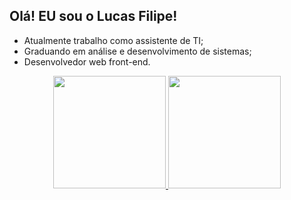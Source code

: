 ## Olá! EU sou o Lucas Filipe!

- Atualmente trabalho como assistente de TI;
- Graduando em análise e desenvolvimento de sistemas;
- Desenvolvedor web front-end.

<div align="center">
  <a href="https://github.com/ReisLucasF">
  <img height="180em" src="https://github-readme-stats.vercel.app/api?username=ReisLucasF&show_icons=true&theme=dracula&include_all_commits=true&count_private=true"/>
  <img height="180em" src="https://github-readme-stats.vercel.app/api/top-langs/?username=ReisLucasF&layout=compact&langs_count=7&theme=dracula"/>
</div>
